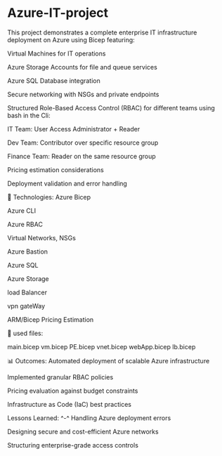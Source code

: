# Azure-IT-project
This project demonstrates a complete enterprise IT infrastructure deployment on Azure using Bicep
featuring:

Virtual Machines for IT operations

Azure Storage Accounts for file and queue services

Azure SQL Database integration

Secure networking with NSGs and private endpoints

Structured Role-Based Access Control (RBAC) for different teams using bash in the Cli:

IT Team: User Access Administrator + Reader

Dev Team: Contributor over specific resource group

Finance Team: Reader on the same resource group

Pricing estimation considerations

Deployment validation and error handling

🚀 Technologies:
Azure Bicep

Azure CLI

Azure RBAC

Virtual Networks, NSGs  

Azure Bastion

Azure SQL

Azure Storage

load Balancer 

vpn gateWay

ARM/Bicep Pricing Estimation




📂 used files:


  main.bicep
  vm.bicep
  PE.bicep
  vnet.bicep
  webApp.bicep
  lb.bicep


📊 Outcomes:
Automated deployment of scalable Azure infrastructure

Implemented granular RBAC policies

Pricing evaluation against budget constraints

Infrastructure as Code (IaC) best practices

 Lessons Learned: ^-^
Handling Azure deployment errors

Designing secure and cost-efficient Azure networks

Structuring enterprise-grade access controls


